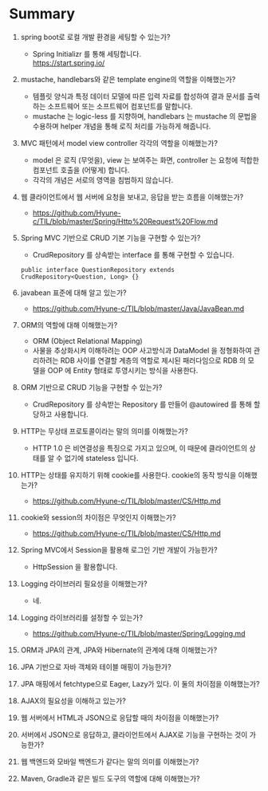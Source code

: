 # Summary

1. spring boot로 로컬 개발 환경을 세팅할 수 있는가?
    - Spring Initializr 를 통해 세팅합니다.  
    https://start.spring.io/
    
2. mustache, handlebars와 같은 template engine의 역할을 이해했는가?
    - 템플릿 양식과 특정 데이터 모델에 따른 입력 자료를 합성하여 결과 문서를 출력하는 소프트웨어 또는 소프트웨어 컴포넌트를 말합니다.
    - mustache 는 logic-less 를 지향하며, handlebars 는 mustache 의 문법을 수용하며 helper 개념을 통해 로직 처리를 가능하게 해줍니다.
    
3.  MVC 패턴에서 model view controller 각각의 역할을 이해했는가?
    - model 은 로직 (무엇을), view 는 보여주는 화면, controller 는 요청에 적합한 컴포넌트 호출을 (어떻게) 합니다.
    - 각각의 개념은 서로의 영역을 침범하지 않습니다.
    
4. 웹 클라이언트에서 웹 서버에 요청을 보내고, 응답을 받는 흐름을 이해했는가?  
    - https://github.com/Hyune-c/TIL/blob/master/Spring/Http%20Request%20Flow.md

5. Spring MVC 기반으로 CRUD 기본 기능을 구현할 수 있는가?
    - CrudRepository 를 상속받는 interface 를 통해 구현할 수 있습니다.
    ```
    public interface QuestionRepository extends CrudRepository<Question, Long> {}
    ```

6.  javabean 표준에 대해 알고 있는가?
    - https://github.com/Hyune-c/TIL/blob/master/Java/JavaBean.md

7. ORM의 역할에 대해 이해했는가?
    - ORM (Object Relational Mapping)    
    - 사물을 추상화시켜 이해하려는 OOP 사고방식과 DataModel 을 정형화하여 관리하려는 RDB 사이를 연결할 계층의 역할로 제시된 패러다임으로 RDB 의 모델을 OOP 에 Entity 형태로 투영시키는 방식을 사용한다. 
    
8. ORM 기반으로 CRUD 기능을 구현할 수 있는가?
    - CrudRepository 를 상속받는 Repository 를 만들어 @autowired 를 통해 할당하고 사용합니다.

9. HTTP는 무상태 프로토콜이라는 말의 의미를 이해했는가?
    - HTTP 1.0 은 비연결성을 특징으로 가지고 있으며, 이 때문에 클라이언트의 상태를 알 수 없기에 stateless 입니다.

10. HTTP는 상태를 유지하기 위해 cookie를 사용한다. cookie의 동작 방식을 이해했는가?
    - https://github.com/Hyune-c/TIL/blob/master/CS/Http.md

11. cookie와 session의 차이점은 무엇인지 이해했는가?
    - https://github.com/Hyune-c/TIL/blob/master/CS/Http.md

12. Spring MVC에서 Session을 활용해 로그인 기반 개발이 가능한가?
    - HttpSession 을 활용합니다.

13. Logging 라이브러리 필요성을 이해했는가?
    - 네.

14. Logging 라이브러리를 설정할 수 있는가?
    - https://github.com/Hyune-c/TIL/blob/master/Spring/Logging.md

15. ORM과 JPA의 관계, JPA와 Hibernate의 관계에 대해 이해했는가?

16. JPA 기반으로 자바 객체와 테이블 매핑이 가능한가?

17. JPA 매핑에서 fetchtype으로 Eager, Lazy가 있다. 이 둘의 차이점을 이해했는가?

18. AJAX의 필요성을 이해하고 있는가?

19. 웹 서버에서 HTML과 JSON으로 응답할 때의 차이점을 이해했는가?

20. 서버에서 JSON으로 응답하고, 클라이언트에서 AJAX로 기능을 구현하는 것이 가능한가?

21. 웹 백엔드와 모바일 백엔드가 같다는 말의 의미를 이해했는가?

22. Maven, Gradle과 같은 빌드 도구의 역할에 대해 이해했는가?
